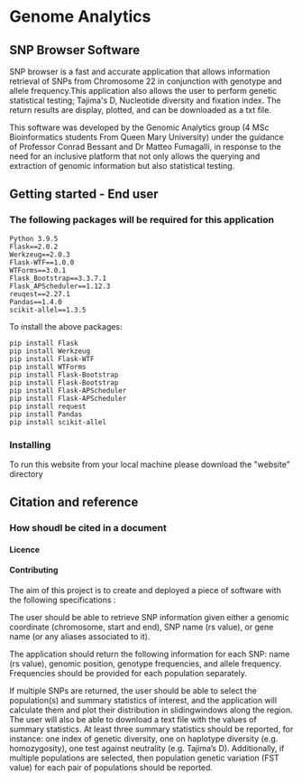 # Genome Analytics

##  SNP Browser  Software

SNP browser is a fast and accurate application that allows information retrieval of SNPs from Chromosome 22 in conjunction with genotype and allele frequency.This application also allows the user to  perform genetic statistical testing; Tajima's D, Nucleotide diversity and fixation index. The return results are display, plotted, and can be downloaded as a txt file. 

This software was developed by the Genomic Analytics group (4 MSc Bioinformatics students From Queen Mary University) under the guidance of Professor Conrad Bessant and Dr Matteo Fumagalli, in response to the need for an inclusive platform that not only allows the querying and extraction of genomic information but also statistical testing.


## Getting  started - End user

### The following packages will be required  for this application 

```
Python 3.9.5
Flask==2.0.2
Werkzeug==2.0.3
Flask-WTF==1.0.0
WTForms==3.0.1
Flask_Bootstrap==3.3.7.1
Flask_APScheduler==1.12.3
reuqest==2.27.1
Pandas==1.4.0
scikit-allel==1.3.5
```

To install the above packages:
```
pip install Flask
pip install Werkzeug
pip install Flask-WTF
pip install WTForms
pip install Flask-Bootstrap
pip install Flask-Bootstrap
pip install Flask-APScheduler
pip install Flask-APScheduler
pip install request
pip install Pandas
pip install scikit-allel
```

### Installing
To run this website from your local machine please download the "website" directory


## Citation and reference

### How shoudl be cited in a document 

#### Licence

#### Contributing







The aim of this project is to create and deployed a piece of software with the following specifications :

The user should be able to retrieve SNP information given either a genomic coordinate (chromosome, start and end), SNP name (rs value), or gene name (or any aliases associated to it).

The application should return the following information for each SNP: name (rs value), genomic position, genotype frequencies, and allele frequency. Frequencies should be provided for each population separately.

If multiple SNPs are returned, the user should be able to select the population(s) and summary statistics of interest, and the application will calculate them and plot their distribution in slidingwindows along the region. The user will also be able to download a text file with the values of summary statistics. At least three summary statistics should be reported, for instance: one index of genetic diversity, one on haplotype diversity (e.g. homozygosity), one test against neutrality (e.g. Tajima’s D). Additionally, if multiple populations are selected, then population genetic variation (FST value) for each pair of populations should be reported.
